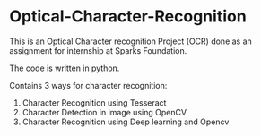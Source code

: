 # Optical-Character-Recognition

This is an Optical Character recognition Project (OCR) done as an assignment for internship at Sparks Foundation.

The code is written in python.

Contains 3 ways for character recognition:
1. Character Recognition using Tesseract
2. Character Detection in image using OpenCV
3. Character Recognition using Deep learning and Opencv

